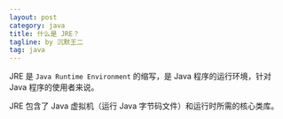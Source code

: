 ```yaml
---
layout: post
category: java
title: 什么是 JRE？
tagline: by 沉默王二
tag: java
---
```


JRE 是 `Java Runtime Environment` 的缩写，是 Java 程序的运行环境，针对 Java 程序的使用者来说。

JRE 包含了 Java 虚拟机（运行 Java 字节码文件）和运行时所需的核心类库。


